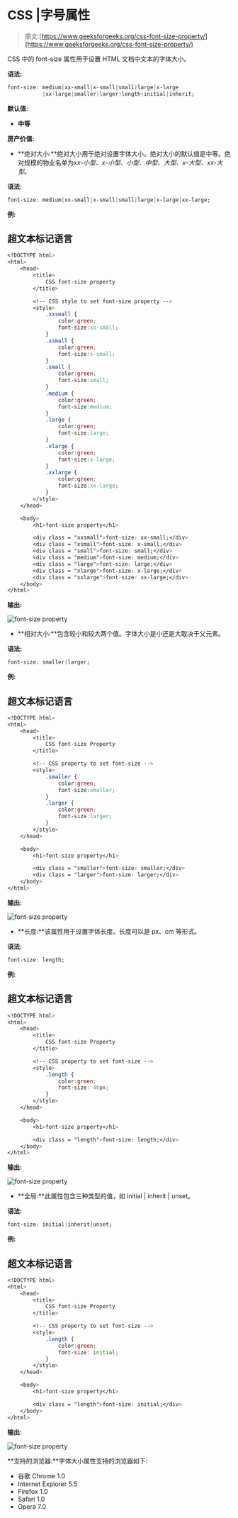 # CSS |字号属性

> 原文:[https://www.geeksforgeeks.org/css-font-size-property/](https://www.geeksforgeeks.org/css-font-size-property/)

CSS 中的 font-size 属性用于设置 HTML 文档中文本的字体大小。

**语法:**

```css
font-size: medium|xx-small|x-small|small|large|x-large
           |xx-large|smaller|larger|length|initial|inherit;
```

**默认值:**

*   **中等**

**房产价值:**

*   **绝对大小:**绝对大小用于绝对设置字体大小。绝对大小的默认值是中等。绝对规模的物业名单为*xx-小型、x-小型、小型、中型、大型、x-大型、xx-大型*。

**语法:**

```css
font-size: medium|xx-small|x-small|small|large|x-large|xx-large;
```

**例:**

## 超文本标记语言

```css
<!DOCTYPE html>
<html>
    <head>
        <title>
            CSS font-size property
        </title>

        <!-- CSS style to set font-size property -->
        <style>
            .xxsmall {
                color:green;
                font-size:xx-small;
            }
            .xsmall {
                color:green;
                font-size:x-small;
            }
            .small {
                color:green;
                font-size:small;
            }
            .medium {
                color:green;
                font-size:medium;
            }
            .large {
                color:green;
                font-size:large;
            }
            .xlarge {
                color:green;
                font-size:x-large;
            }
            .xxlarge {
                color:green;
                font-size:xx-large;
            }
        </style>
    </head>

    <body>
        <h1>font-size property</h1>

        <div class = "xxsmall">font-size: xx-small;</div>
        <div class = "xsmall">font-size: x-small;</div>
        <div class = "small">font-size: small;</div>
        <div class = "medium">font-size: medium;</div>
        <div class = "large">font-size: large;</div>
        <div class = "xlarge">font-size: x-large;</div>
        <div class = "xxlarge">font-size: xx-large;</div>
    </body>
</html>                   
```

**输出:**

![font-size property](img/b12249486d30aaea51c6ae84f6924676.png)

*   **相对大小:**包含较小和较大两个值。字体大小是小还是大取决于父元素。

**语法:**

```css
font-size: smaller|larger;
```

**例:**

## 超文本标记语言

```css
<!DOCTYPE html>
<html>
    <head>
        <title>
            CSS font-size Property
        </title>

        <!-- CSS property to set font-size -->
        <style>
            .smaller {
                color:green;
                font-size:smaller;
            }
            .larger {
                color:green;
                font-size:larger;
            }
        </style>
    </head>

    <body>
        <h1>font-size property</h1>

        <div class = "smaller">font-size: smaller;</div>
        <div class = "larger">font-size: larger;</div>
    </body>
</html>                   
```

**输出:**

![font-size property](img/d27ff936951af33c32f94729f951eaf7.png)

*   **长度:**该属性用于设置字体长度。长度可以是 px、cm 等形式。

**语法:**

```css
font-size: length;
```

**例:**

## 超文本标记语言

```css
<!DOCTYPE html>
<html>
    <head>
        <title>
            CSS font-size Property
        </title>

        <!-- CSS property to set font-size -->
        <style>
            .length {
                color:green;
                font-size: 40px;
            }
        </style>
    </head>

    <body>
        <h1>font-size property</h1>

        <div class = "length">font-size: length;</div>
    </body>
</html>                   
```

**输出:**

![font-size property](img/588bcfb0d389af2fa46dbfba7a866c21.png)

*   **全局:**此属性包含三种类型的值，如 initial | inherit | unset。

**语法:**

```css
font-size: initial|inherit|unset;
```

**例:**

## 超文本标记语言

```css
<!DOCTYPE html>
<html>
    <head>
        <title>
            CSS font-size Property
        </title>

        <!-- CSS property to set font-size -->
        <style>
            .length {
                color:green;
                font-size: initial;
            }
        </style>
    </head>

    <body>
        <h1>font-size property</h1>

        <div class = "length">font-size: initial;</div>
    </body>
</html>                   
```

**输出:**

![font-size property](img/b9f4e04227a641d639b05e1ffb023875.png)

**支持的浏览器:**字体大小属性支持的浏览器如下:

*   谷歌 Chrome 1.0
*   Internet Explorer 5.5
*   Firefox 1.0
*   Safari 1.0
*   Opera 7.0